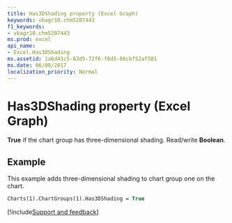 ```yaml
---
title: Has3DShading property (Excel Graph)
keywords: vbagr10.chm5207443
f1_keywords:
- vbagr10.chm5207443
ms.prod: excel
api_name:
- Excel.Has3DShading
ms.assetid: 1a6d41c5-83d5-72f6-f8d5-86cbf52af501
ms.date: 06/08/2017
localization_priority: Normal
---
```



# Has3DShading property (Excel Graph)

 **True** if the chart group has three-dimensional shading. Read/write **Boolean**.


## Example

This example adds three-dimensional shading to chart group one on the chart.


```vb
Charts(1).ChartGroups(1).Has3DShading = True
```

[!include[Support and feedback](~/includes/feedback-boilerplate.md)]